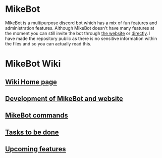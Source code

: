 # MikeBot
MikeBot is a multipurpose discord bot which has a mix of fun features and administration features. Although MikeBot doesn't have many features at the moment you can still invite the bot through [the website](https://wombat24455.github.io/mikebot.github.io/) or [directly](https://discord.com/oauth2/authorize?client_id=639421464185143301&scope=bot&permissions=2146958847). I have made the repository public as there is no sensitive information within the files and so you can actually read this.
# MikeBot Wiki
## [Wiki Home page](https://github.com/wombat24455/MikebotDiscordBot/wiki)  
## [Development of MikeBot and website](https://github.com/wombat24455/MikebotDiscordBot/wiki/Development-of-MikeBot-and-MikeBot-website)  
## [MikeBot commands](https://github.com/wombat24455/MikebotDiscordBot/wiki/MikeBot-commands)  
## [Tasks to be done](https://github.com/wombat24455/MikebotDiscordBot/wiki/Tasks-to-be-done)  
## [Upcoming features](https://github.com/wombat24455/MikebotDiscordBot/wiki/Upcoming-features)
